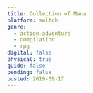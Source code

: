 ```yaml
---
title: Collection of Mana
platform: switch
genre:
  - action-adventure
  - compilation
  - rpg
digital: false
physical: true
guide: false
pending: false
posted: 2019-09-17
---
```

